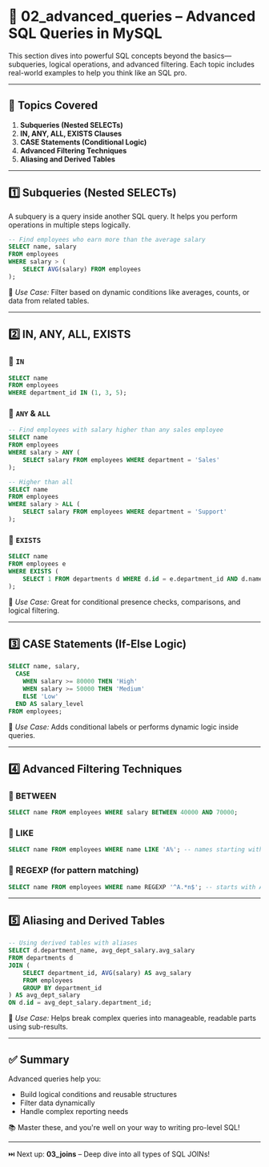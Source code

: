 # 📘 02\_advanced\_queries – Advanced SQL Queries in MySQL

This section dives into powerful SQL concepts beyond the basics—subqueries, logical operations, and advanced filtering. Each topic includes real-world examples to help you think like an SQL pro.

---

## 📌 Topics Covered

1. **Subqueries (Nested SELECTs)**
2. **IN, ANY, ALL, EXISTS Clauses**
3. **CASE Statements (Conditional Logic)**
4. **Advanced Filtering Techniques**
5. **Aliasing and Derived Tables**

---

## 1️⃣ Subqueries (Nested SELECTs)

A subquery is a query inside another SQL query. It helps you perform operations in multiple steps logically.

```sql
-- Find employees who earn more than the average salary
SELECT name, salary
FROM employees
WHERE salary > (
    SELECT AVG(salary) FROM employees
);
```

📌 *Use Case:* Filter based on dynamic conditions like averages, counts, or data from related tables.

---

## 2️⃣ IN, ANY, ALL, EXISTS

### 🔹 `IN`

```sql
SELECT name
FROM employees
WHERE department_id IN (1, 3, 5);
```

### 🔹 `ANY` & `ALL`

```sql
-- Find employees with salary higher than any sales employee
SELECT name
FROM employees
WHERE salary > ANY (
    SELECT salary FROM employees WHERE department = 'Sales'
);
```

```sql
-- Higher than all
SELECT name
FROM employees
WHERE salary > ALL (
    SELECT salary FROM employees WHERE department = 'Support'
);
```

### 🔹 `EXISTS`

```sql
SELECT name
FROM employees e
WHERE EXISTS (
    SELECT 1 FROM departments d WHERE d.id = e.department_id AND d.name = 'Engineering'
);
```

📌 *Use Case:* Great for conditional presence checks, comparisons, and logical filtering.

---

## 3️⃣ CASE Statements (If-Else Logic)

```sql
SELECT name, salary,
  CASE
    WHEN salary >= 80000 THEN 'High'
    WHEN salary >= 50000 THEN 'Medium'
    ELSE 'Low'
  END AS salary_level
FROM employees;
```

📌 *Use Case:* Adds conditional labels or performs dynamic logic inside queries.

---

## 4️⃣ Advanced Filtering Techniques

### 🔹 BETWEEN

```sql
SELECT name FROM employees WHERE salary BETWEEN 40000 AND 70000;
```

### 🔹 LIKE

```sql
SELECT name FROM employees WHERE name LIKE 'A%'; -- names starting with A
```

### 🔹 REGEXP (for pattern matching)

```sql
SELECT name FROM employees WHERE name REGEXP '^A.*n$'; -- starts with A and ends with n
```

---

## 5️⃣ Aliasing and Derived Tables

```sql
-- Using derived tables with aliases
SELECT d.department_name, avg_dept_salary.avg_salary
FROM departments d
JOIN (
    SELECT department_id, AVG(salary) AS avg_salary
    FROM employees
    GROUP BY department_id
) AS avg_dept_salary
ON d.id = avg_dept_salary.department_id;
```

📌 *Use Case:* Helps break complex queries into manageable, readable parts using sub-results.

---

## ✅ Summary

Advanced queries help you:

* Build logical conditions and reusable structures
* Filter data dynamically
* Handle complex reporting needs

📚 Master these, and you're well on your way to writing pro-level SQL!

---

⏭️ Next up: **03\_joins** – Deep dive into all types of SQL JOINs!
